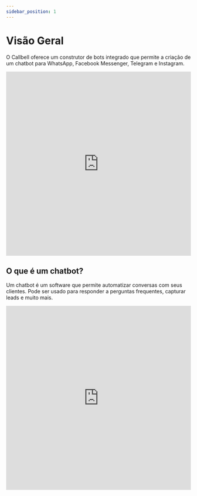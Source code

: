 ```yaml
---
sidebar_position: 1
---
```


# Visão Geral

O Callbell oferece um construtor de bots integrado que permite a criação de um chatbot para WhatsApp, Facebook Messenger, Telegram e Instagram.

<iframe width="100%" height="500" src="https://www.youtube.com/embed/f6MJKjHY9hA" title="Crie seu bot em 5 minutos - Callbell" frameborder="0" allow="accelerometer; autoplay; clipboard-write; encrypted-media; gyroscope; picture-in-picture; web-share" allowfullscreen></iframe>

## O que é um chatbot?

Um chatbot é um software que permite automatizar conversas com seus clientes. Pode ser usado para responder a perguntas frequentes, capturar leads e muito mais.

<iframe width="100%" height="500" src="https://www.youtube.com/embed/S1EaB55Tf9Y?list=PLf4W27ayM3atB5hBJesfP7Xp0XWY3Uge3" title="Webinar Dezembro 2023 | Callbell" frameborder="0" allow="accelerometer; autoplay; clipboard-write; encrypted-media; gyroscope; picture-in-picture; web-share" allowfullscreen></iframe>